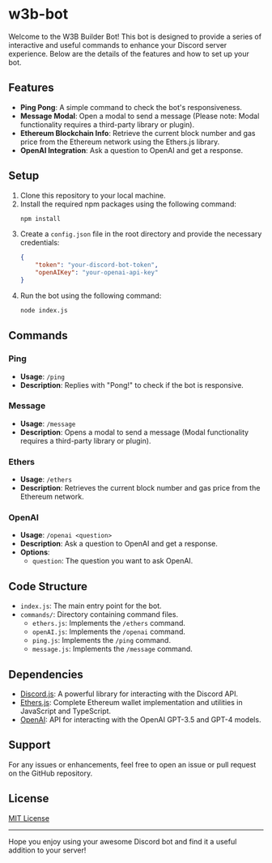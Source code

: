 # w3b-bot

Welcome to the W3B  Builder Bot! This bot is designed to provide a series of interactive and useful commands to enhance your Discord server experience. Below are the details of the features and how to set up your bot.

## Features

- **Ping Pong**: A simple command to check the bot's responsiveness.
- **Message Modal**: Open a modal to send a message (Please note: Modal functionality requires a third-party library or plugin).
- **Ethereum Blockchain Info**: Retrieve the current block number and gas price from the Ethereum network using the Ethers.js library.
- **OpenAI Integration**: Ask a question to OpenAI and get a response.

## Setup

1. Clone this repository to your local machine.
2. Install the required npm packages using the following command:
    ```bash
    npm install
    ```
3. Create a `config.json` file in the root directory and provide the necessary credentials:
    ```json
    {
        "token": "your-discord-bot-token",
        "openAIKey": "your-openai-api-key"
    }
    ```
4. Run the bot using the following command:
    ```bash
    node index.js
    ```

## Commands

### Ping

- **Usage**: `/ping`
- **Description**: Replies with "Pong!" to check if the bot is responsive.

### Message

- **Usage**: `/message`
- **Description**: Opens a modal to send a message (Modal functionality requires a third-party library or plugin).

### Ethers

- **Usage**: `/ethers`
- **Description**: Retrieves the current block number and gas price from the Ethereum network.

### OpenAI

- **Usage**: `/openai <question>`
- **Description**: Ask a question to OpenAI and get a response.
- **Options**:
    - `question`: The question you want to ask OpenAI.

## Code Structure

- `index.js`: The main entry point for the bot.
- `commands/`: Directory containing command files.
    - `ethers.js`: Implements the `/ethers` command.
    - `openAI.js`: Implements the `/openai` command.
    - `ping.js`: Implements the `/ping` command.
    - `message.js`: Implements the `/message` command.

## Dependencies

- [Discord.js](https://discord.js.org/): A powerful library for interacting with the Discord API.
- [Ethers.js](https://docs.ethers.io/v5/): Complete Ethereum wallet implementation and utilities in JavaScript and TypeScript.
- [OpenAI](https://beta.openai.com/): API for interacting with the OpenAI GPT-3.5 and GPT-4 models.

## Support

For any issues or enhancements, feel free to open an issue or pull request on the GitHub repository.

## License

[MIT License](LICENSE)

---

Hope you enjoy using your awesome Discord bot and find it a useful addition to your server!
